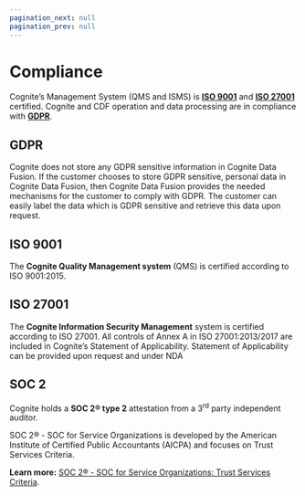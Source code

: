 ```yaml
---
pagination_next: null
pagination_prev: null
---
```


# Compliance

Cognite’s Management System (QMS and ISMS) is [**ISO 9001**](#ISO_9001) and [**ISO 27001**](#ISO_27001) certified. Cognite and CDF operation and data processing are in compliance with [**GDPR**](#GDPR).

## GDPR

Cognite does not store any GDPR sensitive information in Cognite Data Fusion. If the customer chooses to store GDPR sensitive, personal data in Cognite Data Fusion, then Cognite Data Fusion provides the needed mechanisms for the customer to comply with GDPR. The customer can easily label the data which is GDPR sensitive and retrieve this data upon request.

## ISO 9001

The **Cognite Quality Management system** (QMS) is certified according to ISO 9001:2015.

## ISO 27001

The **Cognite Information Security Management** system is certified according to ISO 27001.
All controls of Annex A in ISO 27001:2013/2017 are included in Cognite’s Statement of Applicability. Statement of Applicability can be provided upon request and under NDA

## SOC 2 

Cognite holds a **SOC 2® type 2** attestation from a 3<sup>rd</sup> party independent auditor.

SOC 2® - SOC for Service Organizations is developed by the American Institute of Certified Public Accountants (AICPA) and focuses on Trust Services Criteria.

**Learn more:** [SOC 2® - SOC for Service Organizations: Trust Services Criteria](https://us.aicpa.org/interestareas/frc/assuranceadvisoryservices/aicpasoc2report).
